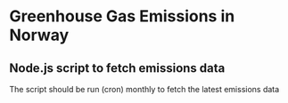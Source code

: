 # Greenhouse Gas Emissions in Norway

## Node.js script to fetch emissions data
The script should be run (cron) monthly to fetch the latest emissions data
